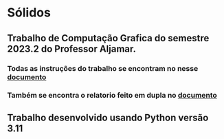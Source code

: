 # Sólidos 

## Trabalho de Computação Grafica do semestre 2023.2 do Professor Aljamar.

### Todas as instruções do trabalho se encontram no nesse [documento](./trabalho.pdf)

### Também se encontra o relatorio feito em dupla no [documento](./Relatorio.pdf)


## Trabalho desenvolvido usando Python versão 3.11